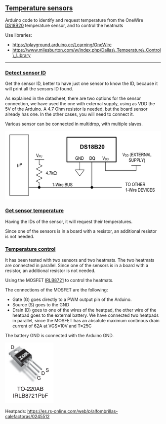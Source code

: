 

## [Temperature sensors](./temp_sensor)

Arduino code to identify and request temperature from the OneWire
 [DS18B20](https://www.analog.com/media/en/technical-documentation/data-sheets/ds18b20.pdf) temperature sensor, and to control the heatmats

Use libraries:

- https://playground.arduino.cc/Learning/OneWire
- https://www.milesburton.com/w/index.php/Dallas\_Temperature\_Control\_Library

---

### [Detect sensor ID](./temperature/detect_ds1820_tempsens_id/)

Get the sensor ID, better to have just one sensor to know the ID, because it will print all the sensors ID found.

As explained in the datasheet, there are two options for the sensor connection, we have used the one with external supply, using as VDD the 5V of the Arduino. 
A 4.7 Ohm resistor is needed, but the board sensor already has one. In the other cases, you will need to connect it.

Various sensor can be connected in multidrop, with multiple slaves.

![DS18D20 wiring](ds18bd20_wiring.png)


### [Get sensor temperature](./temperature/get_temp_ds18b20_wid/)

Having the IDs of the sensor, it will request their temperatures.

Since one of the sensors is in a board with a resistor, an additional resistor is not needed.

### [Temperature control](./temperature/tempsens_heatpad)

It has been tested with two sensors and two heatmats. The two heatmats are connected in parallel.
Since one of the sensors is in a board with a resistor, an additional resistor is not needed.

Using the MOSFET [IRLB8721](https://www.infineon.com/cms/en/product/power/mosfet/n-channel/irlb8721/) to control the heatmats.

The connections of the MOSFET are the following:
 - Gate (G) goes directly to a PWM output pin of the Arduino.
 - Source (S) goes to the GND
 - Drain (D) goes to one of the wires of the heatpad, the other wire of the heatpad goes to the external battery. We have connected two heatpads in parallel, since the MOSFET has an absolute maximum continous drain current of 62A at VGS=10V and T=25C

The battery GND is connected with the Arduino GND.


![IRLB8721](irlb8721.png)

Heatpads: https://es.rs-online.com/web/p/alfombrillas-calefactoras/0245512




